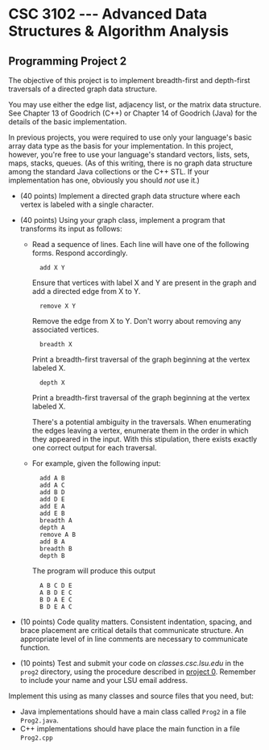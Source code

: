 # CSC 3102 --- Advanced Data Structures & Algorithm Analysis

## Programming Project 2

The objective of this project is to implement breadth-first and depth-first traversals of a directed graph data structure.

You may use either the edge list, adjacency list, or the matrix data structure. See Chapter 13 of Goodrich (C++) or Chapter 14 of Goodrich (Java) for the details of the basic implementation.

In previous projects, you were required to use only your language's basic array data type as the basis for your implementation. In this project, however, you're free to use your language's standard vectors, lists, sets, maps, stacks, queues. (As of this writing, there is no graph data structure among the standard Java collections or the C++ STL. If your implementation has one, obviously you should *not* use it.)

- (40 points) Implement a directed graph data structure where each vertex is labeled with a single character.

- (40 points) Using your graph class, implement a program that transforms its input as follows:

	- Read a sequence of lines. Each line will have one of the following forms. Respond accordingly.

			add X Y

		Ensure that vertices with label X and Y are present in the graph and add a directed edge from X to Y.

			remove X Y

		Remove the edge from X to Y. Don't worry about removing any associated vertices.

			breadth X

		Print a breadth-first traversal of the graph beginning at the vertex labeled X.

			depth X

		Print a breadth-first traversal of the graph beginning at the vertex labeled X.

		There's a potential ambiguity in the traversals. When enumerating the edges leaving a vertex, enumerate them in the order in which they appeared in the input. With this stipulation, there exists exactly one correct output for each traversal.
		
	- For example, given the following input:

			add A B
			add A C
			add B D
			add D E
			add E A
			add E B
			breadth A
			depth A
			remove A B
			add B A
			breadth B
			depth B
			
		The program will produce this output

			A B C D E
			A B D E C
			B D A E C
			B D E A C
			
- (10 points) Code quality matters. Consistent indentation, spacing, and brace placement are critical details that communicate structure. An appropriate level of in line comments are necessary to communicate function.

- (10 points) Test and submit your code on *classes.csc.lsu.edu* in the `prog2` directory, using the procedure described in [project 0](project0.html). Remember to include your name and your LSU email address.

Implement this using as many classes and source files that you need, but:

- Java implementations should have a main class called `Prog2` in a file `Prog2.java`.
- C++ implementations should have place the main function in a file `Prog2.cpp`
